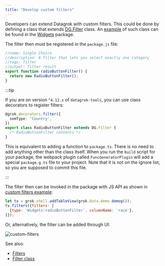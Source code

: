 ```yaml
---
title: "Develop custom filters"
---
```


Developers can extend Datagrok with custom filters. This could be done by defining a class that extends
[DG.Filter](http://datagrok.ai/js-api/dg/classes/Filter) class. An
[example](https://github.com/datagrok-ai/public/blob/master/packages/Widgets/src/filters/radio-button-filter.ts) of such
class can be found in the [Widgets](https://github.com/datagrok-ai/public/tree/master/packages/Widgets) package.

The filter then must be registered in the `package.js` file:

```js
//name: Single Choice
//description: A filter that lets you select exactly one category
//tags: filter
//output: filter result
export function radioButtonFilter() {
  return new RadioButtonFilter();
}

```

:::tip

If you are on version `^4.12.x` of `datagrok-tools`, you can use class decorators to register filters:

```ts
@grok.decorators.filter({
  semType: 'Country',
})
export class RadioButtonFilter extends DG.Filter {
  /* RadioButtonFilter contents */
}
```

This is equivalent to adding a function to `package.ts`. There is no need to add anything other than the class itself.
When you run the `build` script for your package, the webpack plugin called `FuncGeneratorPlugin` will add a special
`package.g.ts` file to your project. Note that it is not on the ignore list, so you are supposed to commit this file.

:::

The filter then can be invoked in the package with JS API as shown in
[custom filters example](https://dev.datagrok.ai/js/samples/ui/viewers/filters/custom-filters):

```js
let tv = grok.shell.addTableView(grok.data.demo.demog());
tv.filters({filters: [
  {type: 'Widgets:radioButtonFilter', columnName: 'race'},
]});

```

Or, alternatively, the filter can be added through UI:

![custom-filters](custom-filters.gif)

See also:

* [Filters](../../visualize/viewers/filters.md)
* [Filter class](http://datagrok.ai/js-api/dg/classes/Filter)
